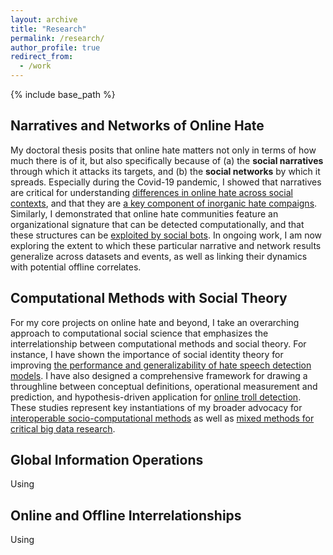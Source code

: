 ```yaml
---
layout: archive
title: "Research"
permalink: /research/
author_profile: true
redirect_from:
  - /work
---
```


{% include base_path %}

## Narratives and Networks of Online Hate
My doctoral thesis posits that online hate matters not only in terms of how much there is of it, but also specifically because of (a) the <b>social narratives</b> through which it attacks its targets, and (b) the <b>social networks</b> by which it spreads. Especially during the Covid-19 pandemic, I showed that narratives are critical for understanding <a href = "https://doi.org/10.1007/s41109-021-00362-x" target = "_blank">differences in online hate across social contexts</a>, and that they are <a href = "https://doi.org/10.1177/20563051221104749" target = "_blank">a key component of inorganic hate compaigns</a>. Similarly, I demonstrated that online hate communities feature an organizational signature that can be detected computationally, and that these structures can be <a href = "https://doi.org/10.1007/s42001-020-00087-4" target = "_blank">exploited by social bots</a>. In ongoing work, I am now exploring the extent to which these particular narrative and network results generalize across datasets and events, as well as linking their dynamics with potential offline correlates.

## Computational Methods with Social Theory
For my core projects on online hate and beyond, I take an overarching approach to computational social science that emphasizes the interrelationship between computational methods and social theory. For instance, I have shown the importance of social identity theory for improving <a href = "https://doi.org/10.1007/978-3-030-80387-2_12" target = "_blank">the performance and generalizability of hate speech detection models</a>. I have also designed a comprehensive framework for drawing a throughline between conceptual definitions, operational measurement and prediction, and hypothesis-driven application for <a href = "https://doi.org/10.1016/j.ipm.2022.103012" target = "_blank">online troll detection</a>. These studies represent key instantiations of my broader advocacy for <a href = "https://doi.org/10.1007/s10588-019-09298-1" target = "_blank">interoperable socio-computational methods</a> as well as <a href = "https://doi.org/10.1111/josi.12439" target = "_blank">mixed methods for critical big data research</a>.

## Global Information Operations
Using

## Online and Offline Interrelationships
Using
